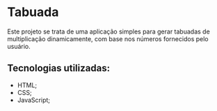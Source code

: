 # Tabuada
Este projeto se trata de uma aplicação simples para gerar tabuadas de multiplicação dinamicamente, com base nos números fornecidos pelo usuário.

## Tecnologias utilizadas:
 - HTML;
 - CSS;
 - JavaScript;

